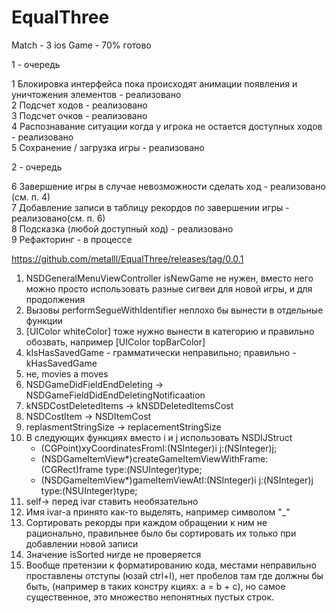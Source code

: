 # EqualThree
Match - 3 ios Game - 70% готово

1 - очередь

1 Блокировка интерфейса пока происходят анимации появления и уничтожения элементов - реализовано<br> 
2 Подсчет ходов  - реализовано <br>
3 Подсчет очков  - реализовано <br>
4 Распознавание ситуации когда у игрока не остается доступных ходов - реализовано<br>
5 Сохранение / загрузка игры - реализовано <br>



2 - очередь

6 Завершение игры в случае невозможности сделать ход - реализовано (см. п. 4)<br>
7 Добавление записи в таблицу рекордов по завершении игры - реализовано(см. п. 6)<br>
8 Подсказка (любой доступный ход) - реализовано <br>
9 Рефакторинг - в процессе <br>


https://github.com/metalll/EqualThree/releases/tag/0.0.1<br>
1. NSDGeneralMenuViewController isNewGame не нужен, вместо него можно просто использовать разные сигвеи для новой игры, и для продолжения<br>
2. Вызовы performSegueWithIdentifier неплохо бы вынести в отдельные функции<br>
3. [UIColor whiteColor] тоже нужно вынести в категорию и правильно обозвать, например [UIColor topBarColor]<br>
4. kIsHasSavedGame - грамматически неправильно; правильно - kHasSavedGame<br>
5. не, movies а moves<br>
6. NSDGameDidFieldEndDeleting -> NSDGameFieldDidEndDeletingNotificaation<br>
7. kNSDCostDeletedItems -> kNSDDeletedItemsCost<br>
8. NSDCostItem -> NSDItemCost<br>
9. replasmentStringSize -> replacementStringSize<br>
10. В следующих функциях вместо i и j использовать NSDIJStruct<br>
    - (CGPoint)xyCoordinatesFromI:(NSInteger)i j:(NSInteger)j;<br>
    - (NSDGameItemView*)createGameItemViewWithFrame:(CGRect)frame type:(NSUInteger)type;<br>
    - (NSDGameItemView*)gameItemViewAtI:(NSInteger)i j:(NSInteger)j type:(NSUInteger)type;<br>
11. self-> перед ivar ставить необязательно<br>
12. Имя ivar-а принято как-то выделять, например символом "_"<br>
13. Сортировать рекорды при каждом обращении к ним не рационально, правильнее было бы сортировать их только при добавлении новой записи<br>
14. Значение isSorted нигде не проверяется<br>
15. Вообще претензии к форматированию кода, местами неправильно проставлены отступы (юзай ctrl+I), нет пробелов там где должны бы быть, (например в таких констру кциях: a = b + c), но самое существенное, это множество непонятных пустых строк.<br>












